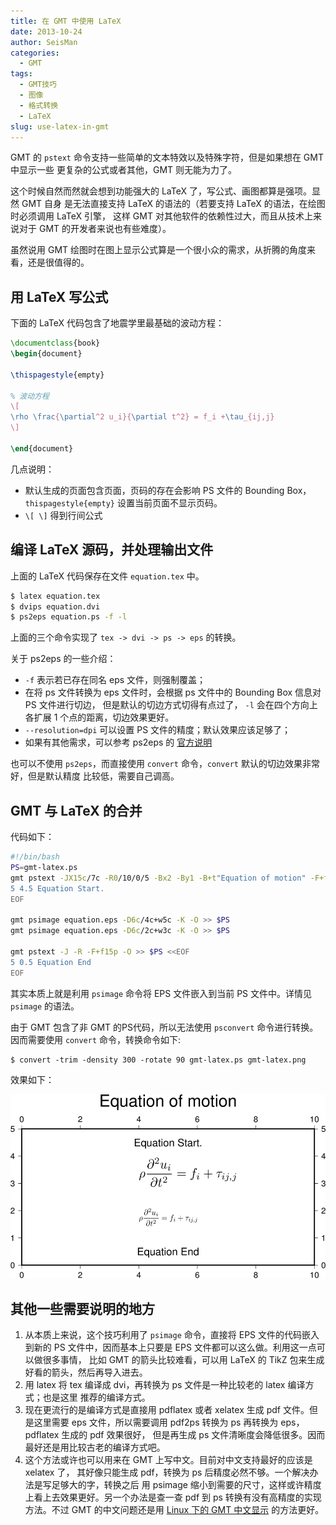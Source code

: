 ```yaml
---
title: 在 GMT 中使用 LaTeX
date: 2013-10-24
author: SeisMan
categories:
  - GMT
tags:
  - GMT技巧
  - 图像
  - 格式转换
  - LaTeX
slug: use-latex-in-gmt
---
```


GMT 的 `pstext` 命令支持一些简单的文本特效以及特殊字符，但是如果想在 GMT 中显示一些
更复杂的公式或者其他，GMT 则无能为力了。

这个时候自然而然就会想到功能强大的 LaTeX 了，写公式、画图都算是强项。显然 GMT 自身
是无法直接支持 LaTeX 的语法的（若要支持 LaTeX 的语法，在绘图时必须调用 LaTeX 引擎，
这样 GMT 对其他软件的依赖性过大，而且从技术上来说对于 GMT 的开发者来说也有些难度）。

虽然说用 GMT 绘图时在图上显示公式算是一个很小众的需求，从折腾的角度来看，还是很值得的。

<!--more-->

## 用 LaTeX 写公式

下面的 LaTeX 代码包含了地震学里最基础的波动方程：

``` latex
\documentclass{book}
\begin{document}

\thispagestyle{empty}

% 波动方程
\[
\rho \frac{\partial^2 u_i}{\partial t^2} = f_i +\tau_{ij,j}
\]

\end{document}
```

几点说明：

-   默认生成的页面包含页面，页码的存在会影响 PS 文件的 Bounding Box， `thispagestyle{empty}` 设置当前页面不显示页码。
-   `\[ \]` 得到行间公式

## 编译 LaTeX 源码，并处理输出文件

上面的 LaTeX 代码保存在文件 `equation.tex` 中。

``` bash
$ latex equation.tex
$ dvips equation.dvi
$ ps2eps equation.ps -f -l
```

上面的三个命令实现了 `tex -> dvi -> ps -> eps` 的转换。

关于 ps2eps 的一些介绍：

- `-f` 表示若已存在同名 eps 文件，则强制覆盖；
- 在将 ps 文件转换为 eps 文件时，会根据 ps 文件中的 Bounding Box 信息对 PS 文件进行切边，
  但是默认的切边方式切得有点过了， `-l` 会在四个方向上各扩展 1 个点的距离，切边效果更好。
- `--resolution=dpi` 可以设置 PS 文件的精度；默认效果应该足够了；
- 如果有其他需求，可以参考 ps2eps 的 [官方说明](http://www.tm.uka.de/~bless/ps2eps)

也可以不使用 `ps2eps`，而直接使用 `convert` 命令，`convert` 默认的切边效果非常好，但是默认精度
比较低，需要自己调高。

## GMT 与 LaTeX 的合并

代码如下：

``` bash
#!/bin/bash
PS=gmt-latex.ps
gmt pstext -JX15c/7c -R0/10/0/5 -Bx2 -By1 -B+t"Equation of motion" -F+f15p -K > $PS <<EOF
5 4.5 Equation Start.
EOF

gmt psimage equation.eps -D6c/4c+w5c -K -O >> $PS
gmt psimage equation.eps -D6c/2c+w3c -K -O >> $PS

gmt pstext -J -R -F+f15p -O >> $PS <<EOF
5 0.5 Equation End
EOF
```

其实本质上就是利用 `psimage` 命令将 EPS 文件嵌入到当前 PS 文件中。详情见 `psimage` 的语法。

由于 GMT 包含了非 GMT 的PS代码，所以无法使用 `psconvert` 命令进行转换。因而需要使用
`convert` 命令，转换命令如下:

    $ convert -trim -density 300 -rotate 90 gmt-latex.ps gmt-latex.png

效果如下：

![](/images/2013102401.png)

## 其他一些需要说明的地方

1.  从本质上来说，这个技巧利用了 `psimage` 命令，直接将 EPS 文件的代码嵌入到新的 PS
    文件中，因而基本上只要是 EPS 文件都可以这么做。利用这一点可以做很多事情，
    比如 GMT 的箭头比较难看，可以用 LaTeX 的 TikZ 包来生成好看的箭头，然后再导入进去。
2.  用 latex 将 tex 编译成 dvi，再转换为 ps 文件是一种比较老的 latex 编译方式；也是这里
    推荐的编译方式。
3.  现在更流行的是编译方式是直接用 pdflatex 或者 xelatex 生成 pdf 文件。但是这里需要
    eps 文件，所以需要调用 pdf2ps 转换为 ps 再转换为 eps，pdflatex 生成的 pdf 效果很好，
    但是再生成 ps 文件清晰度会降低很多。因而最好还是用比较古老的编译方式吧。
4.  这个方法或许也可以用来在 GMT 上写中文。目前对中文支持最好的应该是 xelatex 了，
    其好像只能生成 pdf，转换为 ps 后精度必然不够。一个解决办法是写足够大的字，转换之后
    用 psimage 缩小到需要的尺寸，这样或许精度上看上去效果更好。另一个办法是查一查 pdf
    到 ps 转换有没有高精度的实现方法。不过 GMT 的中文问题还是用 [Linux 下的 GMT 中文显示](/gmt-chinese-under-linux.html) 的方法更好。
